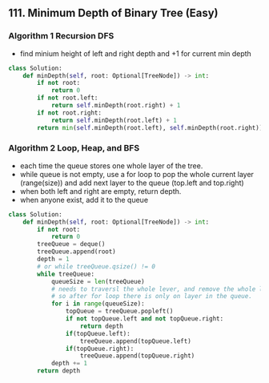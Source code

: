 ## 111. Minimum Depth of Binary Tree (Easy)

### Algorithm 1 Recursion DFS
- find minium height of left and right depth and +1 for current min depth

```python
class Solution:
    def minDepth(self, root: Optional[TreeNode]) -> int:
        if not root: 
            return 0
        if not root.left:
            return self.minDepth(root.right) + 1
        if not root.right:
            return self.minDepth(root.left) + 1
        return min(self.minDepth(root.left), self.minDepth(root.right)) + 1
```

### Algorithm 2 Loop, Heap, and BFS
- each time the queue stores one whole layer of the tree.
- while queue is not empty, use a for loop to pop the whole current layer (range(size)) and add next layer to the queue (top.left and top.right)
- when both left and right are empty, return depth. 
- when anyone exist, add it to the queue

```python
class Solution:
    def minDepth(self, root: Optional[TreeNode]) -> int:
        if not root:
            return 0
        treeQueue = deque()
        treeQueue.append(root)
        depth = 1
        # or while treeQueue.qsize() != 0
        while treeQueue:
            queueSize = len(treeQueue)
            # needs to traversl the whole lever, and remove the whole level
            # so after for loop there is only on layer in the queue.
            for i in range(queueSize):
                topQueue = treeQueue.popleft()
                if not topQueue.left and not topQueue.right:
                    return depth
                if(topQueue.left):
                    treeQueue.append(topQueue.left)
                if(topQueue.right):
                    treeQueue.append(topQueue.right)
            depth += 1
        return depth
```
